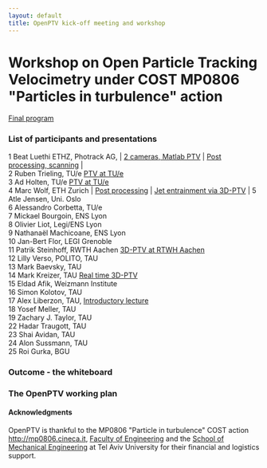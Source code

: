 ```yaml
---
layout: default
title: OpenPTV kick-off meeting and workshop
---
```

# Workshop on Open Particle Tracking Velocimetry under COST MP0806 "Particles in turbulence" action


[Final program](https://docs.google.com/spreadsheet/pub?key=0Ao8pBs4OPhMOdHdBbGsycnZKS3VvZTFZb1I1UzZQSkE&single=true&gid=0&output=html)

### List of participants and presentations

1	Beat Luethi	ETHZ, Photrack AG, | [2 cameras, Matlab PTV](https://docs.google.com/file/d/0B48pBs4OPhMORlZGcnZPeWQ5cE0/edit?usp=sharing) |  [Post processing, scanning](https://docs.google.com/file/d/0B48pBs4OPhMOYWlOWDhrMEFNS28/edit?usp=sharing) |   
2	Ruben Trieling, TU/e [PTV at TU/e](https://docs.google.com/file/d/0B48pBs4OPhMOQ1BwTENjWjJrWVE/edit?usp=sharing)  
3	Ad Holten, TU/e  [PTV at TU/e](https://docs.google.com/file/d/0B48pBs4OPhMOQ1BwTENjWjJrWVE/edit?usp=sharing)  
4	Marc Wolf, ETH Zurich | [Post processing](https://docs.google.com/file/d/0B48pBs4OPhMOYWlOWDhrMEFNS28/edit?usp=sharing) | [Jet entrainment via 3D-PTV](http://goo.gl/wO5hI) | 
5	Atle Jensen,	Uni. Oslo    
6	Alessandro Corbetta, TU/e    
7	Mickael Bourgoin, ENS Lyon  
8	Olivier Liot, Legi/ENS Lyon  
9	Nathanaël Machicoane, ENS Lyon  
10	Jan-Bert Flor, LEGI Grenoble  
11	Patrik Steinhoff, RWTH Aachen  [3D-PTV at RTWH Aachen](http://goo.gl/wO5hI)  
12	Lilly Verso, POLITO, TAU  
13	Mark Baevsky, TAU  
14	Mark Kreizer, TAU  [Real time 3D-PTV](https://docs.google.com/presentation/d/14m35-NR3SMYXxbvHvlC4zJqhufW72lLlXHeY9MdVQ_Y/pub?start=true&loop=false&delayms=3000)  
15	Eldad Afik, Weizmann Institute  
16	Simon Kolotov, TAU  
17	Alex Liberzon, TAU, [Introductory lecture](https://docs.google.com/presentation/d/15_Em9xv7rknIUP7FainoSORx2o0UamCMzwVwMDgg8fw/pub?start=true&loop=false&delayms=3000)  
18	Yosef Meller, TAU  
19	Zachary J. Taylor, TAU  
22	Hadar Traugott, TAU  
23	Shai Avidan, TAU  
24	Alon Sussmann, TAU  
25	Roi Gurka, BGU  


### Outcome - the whiteboard


### The OpenPTV working plan


#### Acknowledgments
OpenPTV is thankful to the MP0806 "Particle in turbulence" COST action <http://mp0806.cineca.it>, [Faculty of Engineering](http://www.eng.tau.ac.il/index.php?option=com_content&view=frontpage&Itemid=423&language=en-GB)  and the [School of Mechanical Engineering](http://www.eng.tau.ac.il/index.php?option=com_content&view=article&id=195&Itemid=193&language=en-GB) at Tel Aviv University for their financial and logistics support.